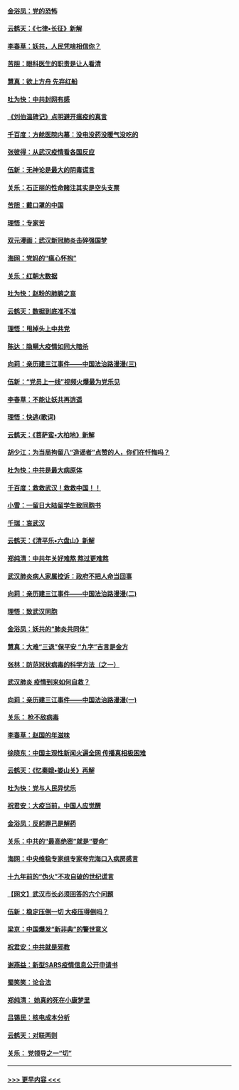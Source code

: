 #### [金浴凤：党的恐怖](../pages/nsc993/n11855849.md?t=02092011) 
#### [云鹤天：《七律▪长征》新解](../pages/nsc993/n11855479.md?t=02092011) 
#### [李春草：妖共，人民凭啥相信你？](../pages/nsc993/n11855196.md?t=02092011) 
#### [苦胆：眼科医生的职责是让人看清](../pages/nsc993/n11853840.md?t=02092011) 
#### [慧真：欲上方舟 先弃红船](../pages/nsc993/n11853483.md?t=02092011) 
#### [吐为快：中共封网有感](../pages/nsc993/n11852575.md?t=02092011) 
#### [《刘伯温碑记》点明避开瘟疫的真言](../pages/nsc993/n11852128.md?t=02092011) 
#### [千百度：方舱医院内幕：没电没药没暖气没吃的](../pages/nsc993/n11850211.md?t=02092011) 
#### [张彼得：从武汉疫情看各国反应](../pages/nsc993/n11850102.md?t=02092011) 
#### [伍新：无神论是最大的阴毒谎言](../pages/nsc993/n11846129.md?t=02092011) 
#### [关乐：石正丽的性命赌注其实是空头支票](../pages/nsc993/n11846109.md?t=02092011) 
#### [苦胆：戴口罩的中国](../pages/nsc993/n11845576.md?t=02092011) 
#### [理悟：专家苦](../pages/nsc993/n11845564.md?t=02092011) 
#### [双元漫画：武汉新冠肺炎击碎强国梦](../pages/nsc993/n11843320.md?t=02092011) 
#### [海网：党妈的“瘟心怀抱”](../pages/nsc993/n11840740.md?t=02092011) 
#### [关乐：红朝大数据](../pages/nsc993/n11840675.md?t=02092011) 
#### [吐为快：赵粉的肺腑之哀](../pages/nsc993/n11840618.md?t=02092011) 
#### [云鹤天：数据到底准不准](../pages/nsc993/n11840325.md?t=02092011) 
#### [理悟：甩掉头上中共党](../pages/nsc993/n11838826.md?t=02092011) 
#### [陈达：隐瞒大疫情如同大暗杀](../pages/nsc993/n11838771.md?t=02092011) 
#### [向莉：亲历建三江事件——中国法治路漫漫(三)](../pages/nsc993/n11831825.md?t=02092011) 
#### [伍新：“党员上一线”视频火爆最为党乐见](../pages/nsc993/n11838200.md?t=02092011) 
#### [李春草：不能让妖共再逍遥](../pages/nsc993/n11838102.md?t=02092011) 
#### [理悟：快逃(歌词)](../pages/nsc993/n11838083.md?t=02092011) 
#### [云鹤天：《菩萨蛮▪大柏地》新解](../pages/nsc993/n11838059.md?t=02092011) 
#### [胡少江：为当局拘留八“造谣者”点赞的人，你们在忏悔吗？](../pages/nsc993/n11836801.md?t=02092011) 
#### [吐为快：中共是最大病原体](../pages/nsc993/n11836748.md?t=02092011) 
#### [千百度：救救武汉！救救中国！！](../pages/nsc993/n11836145.md?t=02092011) 
#### [小雪：一留日大陆留学生致同胞书](../pages/nsc993/n11834624.md?t=02092011) 
#### [千瑞：哀武汉](../pages/nsc993/n11833647.md?t=02092011) 
#### [云鹤天：《清平乐▪六盘山》新解](../pages/nsc993/n11833611.md?t=02092011) 
#### [郑纯清：中共年关好难熬 熬过更难熬](../pages/nsc993/n11833489.md?t=02092011) 
#### [武汉肺炎病人家属控诉：政府不把人命当回事](../pages/nsc993/n11833205.md?t=02092011) 
#### [向莉：亲历建三江事件——中国法治路漫漫(二)](../pages/nsc993/n11829102.md?t=02092011) 
#### [理悟：致武汉同胞](../pages/nsc993/n11831522.md?t=02092011) 
#### [金浴凤：妖共的“肺炎共同体”](../pages/nsc993/n11829448.md?t=02092011) 
#### [慧真：大难“三退”保平安 “九字”吉言是金方](../pages/nsc993/n11829501.md?t=02092011) 
#### [张林：防范冠状病毒的科学方法（之一）](../pages/nsc993/n11828618.md?t=02092011) 
#### [武汉肺炎 疫情到来如何自救？](../pages/nsc993/n11827632.md?t=02092011) 
#### [向莉：亲历建三江事件——中国法治路漫漫(一)](../pages/nsc993/n11827190.md?t=02092011) 
#### [关乐： 枪不敌病毒](../pages/nsc993/n11826746.md?t=02092011) 
#### [李春草：赵国的年滋味](../pages/nsc993/n11826321.md?t=02092011) 
#### [徐晓东：中国主观性新闻火遍全网 传播真相极困难](../pages/nsc993/n11826508.md?t=02092011) 
#### [云鹤天：《忆秦娥▪娄山关》再解](../pages/nsc993/n11824682.md?t=02092011) 
#### [吐为快：党与人民异忧乐](../pages/nsc993/n11824660.md?t=02092011) 
#### [祝君安：大疫当前，中国人应觉醒](../pages/nsc993/n11821946.md?t=02092011) 
#### [金浴凤：反躬罪己是解药](../pages/nsc993/n11820280.md?t=02092011) 
#### [关乐：中共的“最高绝密”就是“要命”](../pages/nsc993/n11816946.md?t=02092011) 
#### [海网：中央维稳专家组专家夸完海口入病房感言](../pages/nsc993/n11815138.md?t=02092011) 
#### [十九年前的“伪火”不攻自破的世纪谎言](../pages/nsc993/n11813238.md?t=02092011) 
#### [【网文】武汉市长必须回答的六个问题](../pages/nsc993/n11813848.md?t=02092011) 
#### [伍新：稳定压倒一切 大疫压得倒吗？](../pages/nsc993/n11812634.md?t=02092011) 
#### [梁京：中国爆发“新非典”的警世意义](../pages/nsc993/n11812554.md?t=02092011) 
#### [祝君安：中共就是邪教](../pages/nsc993/n11812431.md?t=02092011) 
#### [谢燕益：新型SARS疫情信息公开申请书](../pages/nsc993/n11808840.md?t=02092011) 
#### [蜀笑笑：论合法](../pages/nsc993/n11808064.md?t=02092011) 
#### [郑纯清： 她真的死在小康梦里](../pages/nsc993/n11806623.md?t=02092011) 
#### [吕锡民：核电成本分析](../pages/nsc993/n11806284.md?t=02092011) 
#### [云鹤天：对联两则](../pages/nsc993/n11805957.md?t=02092011) 
#### [关乐： 党领导之一“切”](../pages/nsc993/n11804505.md?t=02092011) 

----
#### [ >>> 更早内容 <<< ](../indexes/nsc993-earlier.md)
